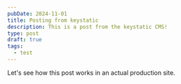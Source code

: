 ```yaml
---
pubDate: 2024-11-01
title: Posting from keystatic
description: This is a post from the keystatic CMS!
type: post
draft: true
tags:
  - test
---
```

Let's see how this post works in an actual production site.&#x20;
